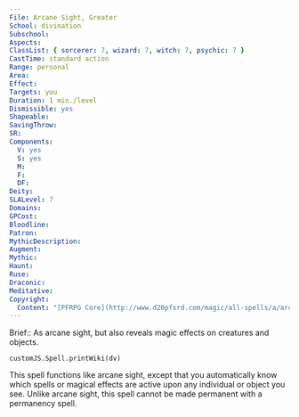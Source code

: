 ```yaml
---
File: Arcane Sight, Greater
School: divination
Subschool: 
Aspects: 
ClassList: { sorcerer: 7, wizard: 7, witch: 7, psychic: 7 }
CastTime: standard action
Range: personal
Area: 
Effect: 
Targets: you
Duration: 1 min./level
Dismissible: yes
Shapeable: 
SavingThrow: 
SR: 
Components:
  V: yes
  S: yes
  M: 
  F: 
  DF: 
Deity: 
SLALevel: 7
Domains: 
GPCost: 
Bloodline: 
Patron: 
MythicDescription: 
Augment: 
Mythic: 
Haunt: 
Ruse: 
Draconic: 
Meditative: 
Copyright:
  Content: "[PFRPG Core](http://www.d20pfsrd.com/magic/all-spells/a/arcane-sight#TOC-Arcane-Sight-Greater)"
---
```

Brief:: As arcane sight, but also reveals magic effects on creatures and objects.

```dataviewjs
customJS.Spell.printWiki(dv)
```

This spell functions like arcane sight, except that you automatically know which spells or magical effects are active upon any individual or object you see. Unlike arcane sight, this spell cannot be made permanent with a permanency spell.
